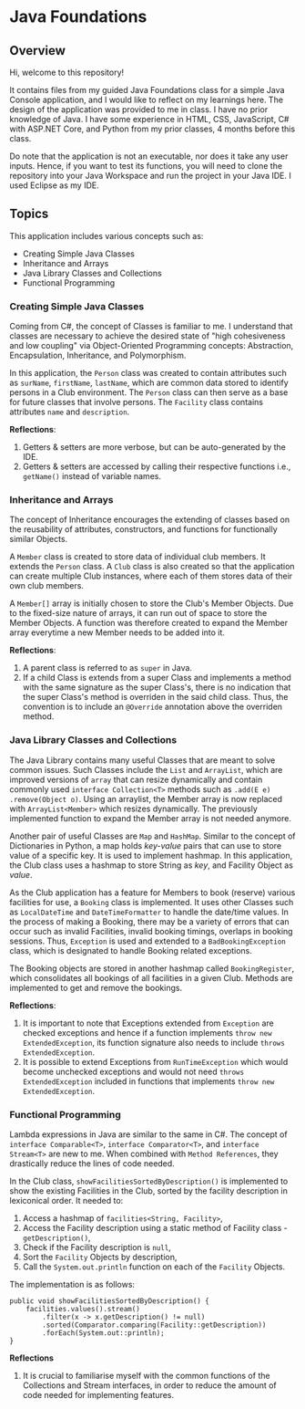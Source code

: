 # Java Foundations

## Overview

Hi, welcome to this repository!

It contains files from my guided Java Foundations class for a simple Java Console application, and I would like to reflect on my learnings here. The design of the application was provided to me in class. I have no prior knowledge of Java. I have some experience in HTML, CSS, JavaScript, C# with ASP.NET Core, and Python from my prior classes, 4 months before this class.

Do note that the application is not an executable, nor does it take any user inputs. Hence, if you want to test its functions, you will need to clone the repository into your Java Workspace and run the project in your Java IDE. I used Eclipse as my IDE.

## Topics

This application includes various concepts such as:
* Creating Simple Java Classes
* Inheritance and Arrays
* Java Library Classes and Collections
* Functional Programming

### Creating Simple Java Classes

Coming from C#, the concept of Classes is familiar to me. I understand that classes are necessary to achieve the desired state of "high cohesiveness and low coupling" via Object-Oriented Programming concepts: Abstraction, Encapsulation, Inheritance, and Polymorphism.

In this application, the `Person` class was created to contain attributes such as `surName`, `firstName`, `lastName`, which are common data stored to identify persons in a Club environment. The `Person` class can then serve as a base for future classes that involve persons. The `Facility` class contains attributes `name` and `description`.

**Reflections**:
1. Getters & setters are more verbose, but can be auto-generated by the IDE.
2. Getters & setters are accessed by calling their respective functions i.e., `getName()` instead of variable names.

### Inheritance and Arrays

The concept of Inheritance encourages the extending of classes based on the reusability of attributes, constructors, and functions for functionally similar Objects.

A `Member` class is created to store data of individual club members. It extends the `Person` class. A `Club` class is also created so that the application can create multiple Club instances, where each of them stores data of their own club members.

A `Member[]` array is initially chosen to store the Club's Member Objects. Due to the fixed-size nature of arrays, it can run out of space to store the Member Objects. A function was therefore created to expand the Member array everytime a new Member needs to be added into it.

**Reflections**:
1. A parent class is referred to as `super` in Java.
2. If a child Class is extends from a super Class and implements a method with the same signature as the super Class's, there is no indication that the super Class's method is overriden in the said child class. Thus, the convention is to include an `@Override` annotation above the overriden method.

### Java Library Classes and Collections

The Java Library contains many useful Classes that are meant to solve common issues. Such Classes include the `List` and `ArrayList`, which are improved versions of `array` that can resize dynamically and contain commonly used `interface Collection<T>` methods such as `.add(E e)` `.remove(Object o)`. Using an arraylist, the Member array is now replaced with `ArrayList<Member>` which resizes dynamically. The previously implemented function to expand the Member array is not needed anymore.

Another pair of useful Classes are `Map` and `HashMap`. Similar to the concept of Dictionaries in Python, a map  holds *key-value* pairs that can use to store value of a specific key. It is used to implement hashmap. In this application, the Club class uses a hashmap to store String as *key*, and Facility Object as *value*.

As the Club application has a feature for Members to book (reserve) various facilities for use, a `Booking` class is implemented. It uses other Classes such as `LocalDateTime` and `DateTimeFormatter` to handle the date/time values. In the process of making a Booking, there may be a variety of errors that can occur such as invalid Facilities, invalid booking timings, overlaps in booking sessions. Thus, `Exception` is used and extended to a `BadBookingException` class, which is designated to handle Booking related exceptions.

The Booking objects are stored in another hashmap called `BookingRegister`, which consolidates all bookings of all facilities in a given Club. Methods are implemented to get and remove the bookings.

**Reflections**:
1. It is important to note that Exceptions extended from `Exception` are checked exceptions and hence if a function implements `throw new ExtendedException`, its function signature also needs to include `throws ExtendedException`.
2. It is possible to extend Exceptions from `RunTimeException` which would become unchecked exceptions and would not need `throws ExtendedException` included in functions that implements `throw new ExtendedException`.

### Functional Programming

Lambda expressions in Java are similar to the same in C#. The concept of `interface Comparable<T>`, `interface Comparator<T>`, and `interface Stream<T>` are new to me. When combined with `Method References`, they drastically reduce the lines of code needed.

In the Club class, `showFacilitiesSortedByDescription()` is implemented to show the existing Facilities in the Club, sorted by the facility description in lexiconical order. It needed to:
1. Access a hashmap of `facilities<String, Facility>`, 
2. Access the Facility description using a static method of Facility class - `getDescription()`,
3. Check if the Facility description is `null`,
4. Sort the `Facility` Objects by description,
5. Call the `System.out.println` function on each of the `Facility` Objects.

The implementation is as follows:

```
public void showFacilitiesSortedByDescription() {
    facilities.values().stream()
        .filter(x -> x.getDescription() != null)
        .sorted(Comparator.comparing(Facility::getDescription))
        .forEach(System.out::println);
}
```

**Reflections**
1. It is crucial to familiarise myself with the common functions of the Collections and Stream interfaces, in order to reduce the amount of code needed for implementing features.